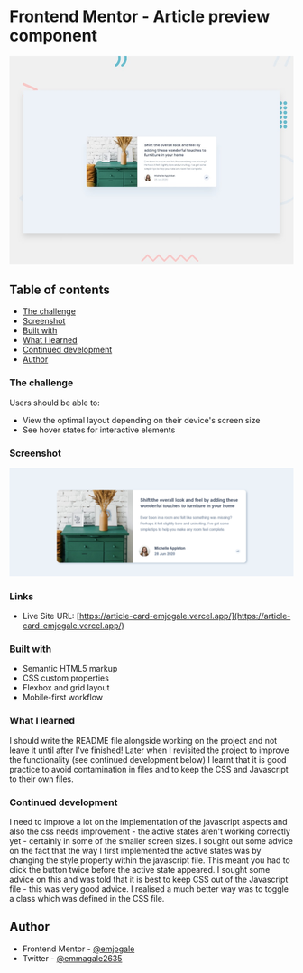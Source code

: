 # Frontend Mentor - Article preview component

![Design preview for the Article preview component coding challenge](./design/desktop-preview.jpg)

## Table of contents

- [The challenge](#the-challenge)
- [Screenshot](#screenshot)
- [Built with](#built-with)
- [What I learned](#what-i-learned)
- [Continued development](#continued-development)
- [Author](#author)

### The challenge

Users should be able to:

- View the optimal layout depending on their device's screen size
- See hover states for interactive elements

### Screenshot

![](./images/screenshot.png)

### Links

- Live Site URL: [https://article-card-emjogale.vercel.app/](https://article-card-emjogale.vercel.app/)

### Built with

- Semantic HTML5 markup
- CSS custom properties
- Flexbox and grid layout
- Mobile-first workflow

### What I learned

I should write the README file alongside working on the project and not leave it until after I've finished!
Later when I revisited the project to improve the functionality (see continued development below) I learnt that it is good practice to avoid contamination in files and to keep the CSS and Javascript to their own files.

### Continued development

I need to improve a lot on the implementation of the javascript aspects and also the css needs improvement - the active states aren't working correctly yet - certainly in some of the smaller screen sizes.
I sought out some advice on the fact that the way I first implemented the active states was by changing the style property within the javascript file. This meant you had to click the button twice before the active state appeared. I sought some advice on this and was told that it is best to keep CSS out of the Javascript file - this was very good advice. I realised a much better way was to toggle a class which was defined in the CSS file.

## Author

- Frontend Mentor - [@emjogale](https://www.frontendmentor.io/profile/emjogale)
- Twitter - [@emmagale2635](https://www.twitter.com/emmagale2635)
